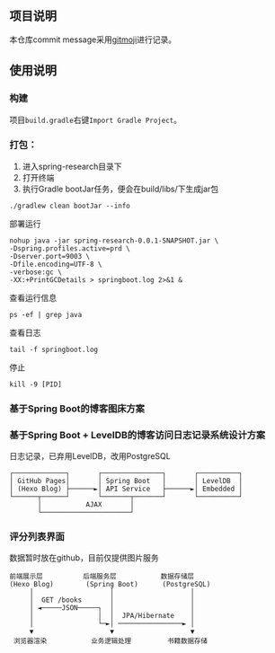 
## 项目说明
本仓库commit message采用[gitmoji](https://gitmoji.dev/)进行记录。

## 使用说明
### 构建
项目`build.gradle`右键`Import Gradle Project`。

### 打包：
1. 进入spring-research目录下
2. 打开终端
3. 执行Gradle bootJar任务，便会在build/libs/下生成jar包
```shell
./gradlew clean bootJar --info
```


部署运行
```shell
nohup java -jar spring-research-0.0.1-SNAPSHOT.jar \
-Dspring.profiles.active=prd \
-Dserver.port=9003 \
-Dfile.encoding=UTF-8 \
-verbose:gc \
-XX:+PrintGCDetails > springboot.log 2>&1 &
```

查看运行信息
```
ps -ef | grep java
```

查看日志
```shell
tail -f springboot.log
```

停止
```shell
kill -9 [PID]
```
### 基于Spring Boot的博客图床方案

### 基于Spring Boot + LevelDB的博客访问日志记录系统设计方案

日志记录，已弃用LevelDB，改用PostgreSQL
```
┌─────────────┐       ┌───────────────┐       ┌──────────┐
│ GitHub Pages│       │ Spring Boot   │       │ LevelDB  │
│ (Hexo Blog) ├──────►│ API Service   ├──────►│ Embedded │
└──────┬──────┘       └───────┬───────┘       └──────────┘
       │           AJAX       │
       └──────────────────────┘
```


### 评分列表界面

数据暂时放在github，目前仅提供图片服务
```
前端展示层          后端服务层           数据存储层
(Hexo Blog)        (Spring Boot)      (PostgreSQL)
     │                   │                   │
     │  GET /books       │                   │
     │ ◄─────JSON─────┐  │                   │
     │                │  │  JPA/Hibernate    │
     │                └─►│ ────────────────► │
     ▼                   ▼                   ▼
 浏览器渲染           业务逻辑处理         书籍数据存储
```
